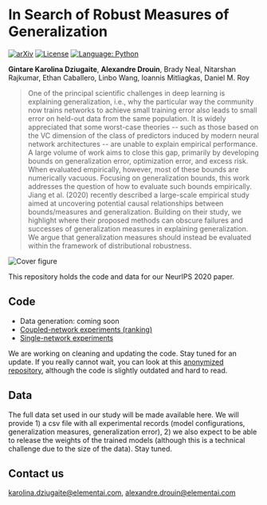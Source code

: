 # In Search of Robust Measures of Generalization
[![arXiv](https://img.shields.io/badge/arXiv-2010.11924-b31b1b)](https://arxiv.org/abs/2010.11924)
[![License](https://img.shields.io/badge/License-Apache%202.0-blue.svg)](https://opensource.org/licenses/Apache-2.0)
[![Language: Python](https://img.shields.io/badge/language-Python%203.7%2B-green?logo=python&logoColor=green)](https://www.python.org)


**Gintare Karolina Dziugaite**, **Alexandre Drouin**, Brady Neal, Nitarshan Rajkumar, Ethan Caballero, Linbo Wang, Ioannis Mitliagkas, Daniel M. Roy

>One of the principal scientific challenges in deep learning is explaining generalization, i.e., why the particular way the community now trains networks to achieve small training error also leads to small error on held-out data from the same population. It is widely appreciated that some worst-case theories -- such as those based on the VC dimension of the class of predictors induced by modern neural network architectures -- are unable to explain empirical performance. A large volume of work aims to close this gap, primarily by developing bounds on generalization error, optimization error, and excess risk. When evaluated empirically, however, most of these bounds are numerically vacuous. Focusing on generalization bounds, this work addresses the question of how to evaluate such bounds empirically. Jiang et al. (2020) recently described a large-scale empirical study aimed at uncovering potential causal relationships between bounds/measures and generalization. Building on their study, we highlight where their proposed methods can obscure failures and successes of generalization measures in explaining generalization. We argue that generalization measures should instead be evaluated within the framework of distributional robustness.


![Cover figure](https://github.com/nitarshan/robust-generalization-measures/raw/master/paper_graphic.png)

This repository holds the code and data for our NeurIPS 2020 paper.

## Code

* Data generation: coming soon
* [Coupled-network experiments (ranking)](./experiments/coupled_networks)
* [Single-network experiments](./experiments/single_networks)

We are working on cleaning and updating the code. Stay tuned for an update. If you really cannot wait, you can look at this [anonymized repository](https://github.com/nitarshan/banana-smoothie-recipe-1776), although the code is slightly outdated and hard to read.


## Data

The full data set used in our study will be made available here. We will provide 1) a csv file with all experimental records (model configurations, generalization measures, generalization error), 2) we also expect to be able to release the weights of the trained models (although this is a technical challenge due to the size of the data). Stay tuned.


## Contact us

karolina.dziugaite@elementai.com, alexandre.drouin@elementai.com
